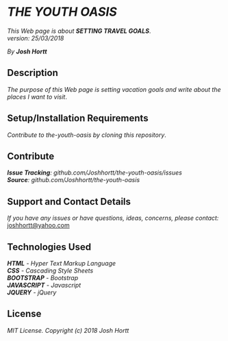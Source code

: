 # _THE YOUTH OASIS_

_This Web page is about **SETTING TRAVEL GOALS**_.<br/>
_version: 25/03/2018_<br/>

_By **Josh Hortt**_

## Description

_The purpose of this Web page is setting vacation goals and write about the places I want to visit_.

## Setup/Installation Requirements

_Contribute to the-youth-oasis by cloning this repository_.

## Contribute

_**Issue Tracking**: github.com/Joshhortt/the-youth-oasis/issues_<br/>
_**Source**: github.com/Joshhortt/the-youth-oasis_

## Support and Contact Details

_If you have any issues or have questions, ideas, concerns, please contact:_ joshhortt@yahoo.com

## Technologies Used

_**HTML** - Hyper Text Markup Language_<br/>
_**CSS** - Cascading Style Sheets_<br/>
_**BOOTSTRAP** - Bootstrap_<br/>
_**JAVASCRIPT** - Javascript_<br/>
_**JQUERY** - jQuery_

## License

*MIT License. Copyright (c) 2018 Josh Hortt*
